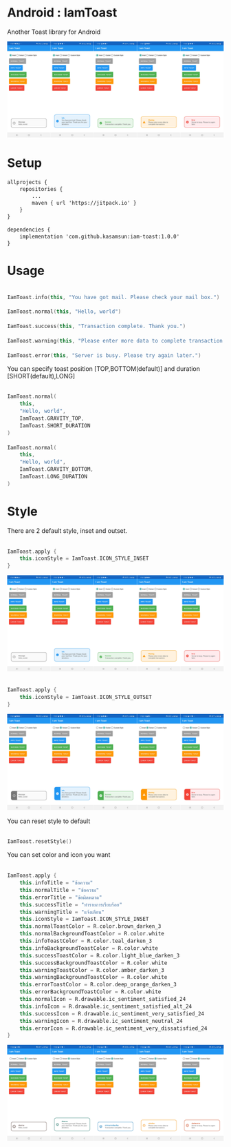 # Android : IamToast
Another Toast library for Android

![alt text](https://raw.githubusercontent.com/kasamsun/iam-toast/master/assets/toast-normal-inset.png "Toast sammple")

# Setup

```
allprojects {
    repositories {
        ...
        maven { url 'https://jitpack.io' }
    }
}
```

```
dependencies {
    implementation 'com.github.kasamsun:iam-toast:1.0.0'
}
```

# Usage
```kotlin

IamToast.info(this, "You have got mail. Please check your mail box.")

IamToast.normal(this, "Hello, world")

IamToast.success(this, "Transaction complete. Thank you.")

IamToast.warning(this, "Please enter more data to complete transaction.")

IamToast.error(this, "Server is busy. Please try again later.")

```
You can specify toast position [TOP,BOTTOM(default)] and duration [SHORT(default),LONG]
```kotlin

IamToast.normal(
    this,
    "Hello, world",
    IamToast.GRAVITY_TOP,
    IamToast.SHORT_DURATION
)

IamToast.normal(
    this,
    "Hello, world",
    IamToast.GRAVITY_BOTTOM,
    IamToast.LONG_DURATION
)

```


# Style

There are 2 default style, inset and outset.
```kotlin

IamToast.apply {
    this.iconStyle = IamToast.ICON_STYLE_INSET
}

```

![alt text](https://raw.githubusercontent.com/kasamsun/iam-toast/master/assets/toast-normal-inset.png "Toast sammple")
```kotlin

IamToast.apply {
    this.iconStyle = IamToast.ICON_STYLE_OUTSET
}

```
![alt text](https://raw.githubusercontent.com/kasamsun/iam-toast/master/assets/toast-normal-outset.png "Toast sammple")

You can reset style to default
```kotlin

IamToast.resetStyle()

```

You can set color and icon you want 
```kotlin

IamToast.apply {
    this.infoTitle = "ข้อความ"
    this.normalTitle = "ข้อความ"
    this.errorTitle = "ข้อผิดพลาด"
    this.successTitle = "ทำรายการเรียบร้อย"
    this.warningTitle = "แจ้งเตือน"
    this.iconStyle = IamToast.ICON_STYLE_INSET
    this.normalToastColor = R.color.brown_darken_3
    this.normalBackgroundToastColor = R.color.white
    this.infoToastColor = R.color.teal_darken_3
    this.infoBackgroundToastColor = R.color.white
    this.successToastColor = R.color.light_blue_darken_3
    this.successBackgroundToastColor = R.color.white
    this.warningToastColor = R.color.amber_darken_3
    this.warningBackgroundToastColor = R.color.white
    this.errorToastColor = R.color.deep_orange_darken_3
    this.errorBackgroundToastColor = R.color.white
    this.normalIcon = R.drawable.ic_sentiment_satisfied_24
    this.infoIcon = R.drawable.ic_sentiment_satisfied_alt_24
    this.successIcon = R.drawable.ic_sentiment_very_satisfied_24
    this.warningIcon = R.drawable.ic_sentiment_neutral_24
    this.errorIcon = R.drawable.ic_sentiment_very_dissatisfied_24
}

```
![alt text](https://raw.githubusercontent.com/kasamsun/iam-toast/master/assets/toast-custom.png "Toast sammple")